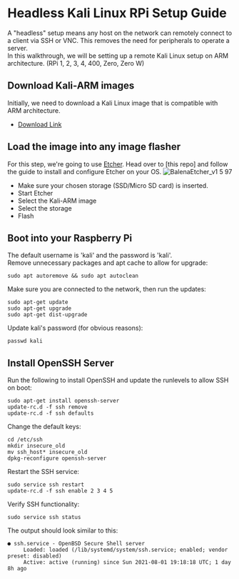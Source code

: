 # Headless Kali Linux RPi Setup Guide
A "headless" setup means any host on the network can remotely connect to a 
client via SSH or VNC. This removes the need for peripherals to operate a server.  
In this walkthrough, we will be setting up a remote Kali Linux setup on ARM architecture.
(RPi 1, 2, 3, 4, 400, Zero, Zero W)
## Download Kali-ARM images
Initially, we need to download a Kali Linux image that is compatible with ARM architecture.<br/>
- [Download Link](https://www.kali.org/get-kali/#kali-arm)

## Load the image into any image flasher
For this step, we're going to use [Etcher](https://github.com/balena-io/etcher). Head over to [this
repo] and follow the guide to install and configure Etcher on your OS.
![BalenaEtcher_v1 5 97](https://user-images.githubusercontent.com/59718043/127945937-b0aac1e8-49a0-4ab9-82c9-909d6e0b60d3.png)
- Make sure your chosen storage (SSD/Micro SD card) is inserted.
- Start Etcher
- Select the Kali-ARM image
- Select the storage
- Flash

## Boot into your Raspberry Pi
The default username is 'kali' and the password is 'kali'.<br/>
Remove unnecessary packages and apt cache to allow for upgrade:
```
sudo apt autoremove && sudo apt autoclean
```
Make sure you are connected to the network, then run the updates:
```
sudo apt-get update
sudo apt-get upgrade
sudo apt-get dist-upgrade
```
Update kali's password (for obvious reasons):
```
passwd kali
```

## Install OpenSSH Server
Run the following to install OpenSSH and update the runlevels to allow SSH on boot:
```
sudo apt-get install openssh-server
update-rc.d -f ssh remove
update-rc.d -f ssh defaults
```
Change the default keys:
```
cd /etc/ssh
mkdir insecure_old
mv ssh_host* insecure_old
dpkg-reconfigure openssh-server
```
Restart the SSH service:
```
sudo service ssh restart
update-rc.d -f ssh enable 2 3 4 5
```
Verify SSH functionality:
```
sudo service ssh status
```
The output should look similar to this:
```
● ssh.service - OpenBSD Secure Shell server
     Loaded: loaded (/lib/systemd/system/ssh.service; enabled; vendor preset: disabled)
     Active: active (running) since Sun 2021-08-01 19:18:18 UTC; 1 day 8h ago
```
